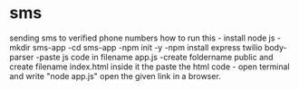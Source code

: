 # sms
sending sms to verified phone numbers
how to run this - install node js
                -mkdir sms-app
                -cd sms-app
                -npm init -y
                -npm install express twilio body-parser
                -paste js code in filename app.js
                -create foldername public and create filename index.html inside it the paste the html code
                - open terminal and write "node app.js" open the given link in a browser.
                
